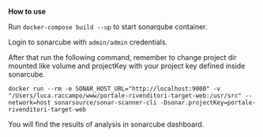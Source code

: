 **How to use**

Run `docker-compose build --up` to start sonarqube container.

Login to sonarcube with `admin/admin` credentials.

After that run the following command, remember to change project dir mounted like volume and projectKey with your 
project key defined inside sonarcube.

`docker run --rm -e SONAR_HOST_URL="http://localhost:9000" -v "/Users/luca.raccampo/www/portale-rivenditori-target-web:/usr/src" --network=host sonarsource/sonar-scanner-cli -Dsonar.projectKey=portale-rivenditori-target-web`

You will find the results of analysis in sonarcube dashboard.
